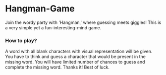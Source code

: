 # Hangman-Game
 Join the wordy party with 'Hangman,' where guessing meets giggles! This is a very simple yet a fun-interesting-mind game.

### How to play?
 A word with all blank characters with visual representation will be given. You have to think and guess a character that would be present in the missing word. You will have limited number of chances to guess and complete the missing word.
 Thanks it! Best of luck.
